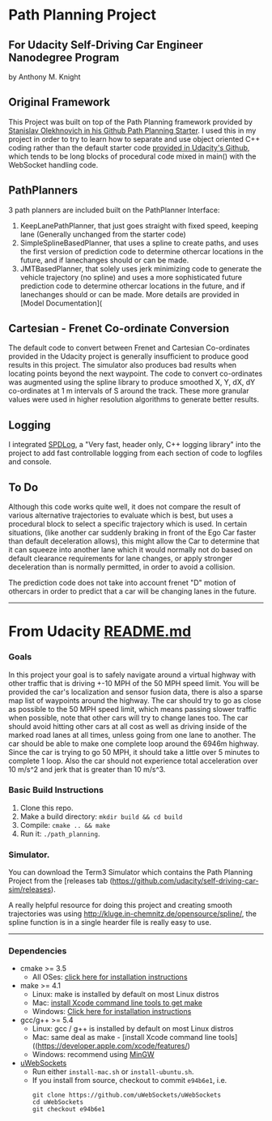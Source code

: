 # Path Planning Project 

## For Udacity Self-Driving Car Engineer Nanodegree Program
by Anthony M. Knight

## Original Framework
This Project was built on top of the Path Planning framework provided by [Stanislav Olekhnovich in his Github Path Planning Starter](https://github.com/fspirit/path-planning-starter).  I used this in my project in order to try to learn how to separate and use object oriented C++ coding rather than the default starter code [provided in Udacity's Github](https://github.com/udacity/CarND-Path-Planning-Project), which tends to be long blocks of procedural code mixed in main() with the WebSocket handling code.

## PathPlanners
3 path planners are included built on the PathPlanner Interface:
1. KeepLanePathPlanner, that just goes straight with fixed speed, keeping lane (Generally unchanged from the starter code)
2. SimpleSplineBasedPlanner, that uses a spline to create paths, and uses the first version of prediction code to determine othercar locations in the future, and if lanechanges should or can be made.
3. JMTBasedPlanner, that solely uses jerk minimizing code to generate the vehicle trajectory (no spline) and uses a more sophisticated future prediction code to determine othercar locations in the future, and if lanechanges should or can be made. More details are provided in [Model Documentation](

## Cartesian - Frenet Co-ordinate Conversion
The default code to convert between Frenet and Cartesian Co-ordinates provided in the Udacity project is generally insufficient to produce good results in this project.  The simulator also produces bad results when locating points beyond the next waypoint.  The code to convert co-ordinates was augmented using the spline library to produce smoothed X, Y, dX, dY co-ordinates at 1 m intervals of S around the track.  These more granular values were used in higher resolution algorithms to generate better results. 

## Logging
I integrated [SPDLog](https://github.com/gabime/spdlog), a "Very fast, header only, C++ logging library" into the project to add fast controllable logging from each section of code to logfiles and console.

## To Do
Although this code works quite well, it does not compare the result of various alternative trajectories to evaluate which is best, but uses a procedural block to select a specific trajectory which is used.  In certain situations, (like another car suddenly braking in front of the Ego Car faster than default deceleration allows), this might allow the Car to determine that it can squeeze into another lane which it would normally not do based on default clearance requirements for lane changes, or apply stronger deceleration than is normally permitted, in order to avoid a collision.

The prediction code does not take into account frenet "D" motion of othercars in order to predict that a car will be changing lanes in the future.

-----

# From Udacity [README.md](https://github.com/udacity/CarND-Path-Planning-Project/blob/master/README.md)

### Goals
In this project your goal is to safely navigate around a virtual highway with other traffic that is driving +-10 MPH of the 50 MPH speed limit. You will be provided the car's localization and sensor fusion data, there is also a sparse map list of waypoints around the highway. The car should try to go as close as possible to the 50 MPH speed limit, which means passing slower traffic when possible, note that other cars will try to change lanes too. The car should avoid hitting other cars at all cost as well as driving inside of the marked road lanes at all times, unless going from one lane to another. The car should be able to make one complete loop around the 6946m highway. Since the car is trying to go 50 MPH, it should take a little over 5 minutes to complete 1 loop. Also the car should not experience total acceleration over 10 m/s^2 and jerk that is greater than 10 m/s^3.

### Basic Build Instructions

1. Clone this repo.
2. Make a build directory: `mkdir build && cd build`
3. Compile: `cmake .. && make`
4. Run it: `./path_planning`.


### Simulator.
You can download the Term3 Simulator which contains the Path Planning Project from the [releases tab (https://github.com/udacity/self-driving-car-sim/releases).

A really helpful resource for doing this project and creating smooth trajectories was using http://kluge.in-chemnitz.de/opensource/spline/, the spline function is in a single hearder file is really easy to use.

---

### Dependencies

* cmake >= 3.5
  * All OSes: [click here for installation instructions](https://cmake.org/install/)
* make >= 4.1
  * Linux: make is installed by default on most Linux distros
  * Mac: [install Xcode command line tools to get make](https://developer.apple.com/xcode/features/)
  * Windows: [Click here for installation instructions](http://gnuwin32.sourceforge.net/packages/make.htm)
* gcc/g++ >= 5.4
  * Linux: gcc / g++ is installed by default on most Linux distros
  * Mac: same deal as make - [install Xcode command line tools]((https://developer.apple.com/xcode/features/)
  * Windows: recommend using [MinGW](http://www.mingw.org/)
* [uWebSockets](https://github.com/uWebSockets/uWebSockets)
  * Run either `install-mac.sh` or `install-ubuntu.sh`.
  * If you install from source, checkout to commit `e94b6e1`, i.e.
    ```
    git clone https://github.com/uWebSockets/uWebSockets 
    cd uWebSockets
    git checkout e94b6e1
    ```